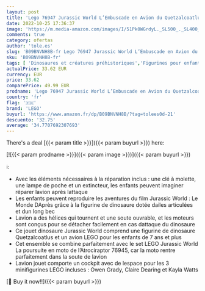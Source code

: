 ```yaml
---
layout: post
title: 'Lego 76947 Jurassic World L’Embuscade en Avion du Quetzalcoatlus  Jouet Dinosaure  avec Avion et Minifigurines  Dino  Idée Cadeau Enfants de 7 Ans'
date: 2022-10-25 17:36:37
image: 'https://m.media-amazon.com/images/I/51Pk0WGrdyL._SL500_._SL400_.jpg'
comments: true
category: ofertas
author: 'tole.es'
slug: 'B09BNVNH8B-fr Lego 76947 Jurassic World L’Embuscade en Avion du...'
sku: 'B09BNVNH8B-fr'
tags: [ 'Dinosaures et créatures préhistoriques','Figurines pour enfants','Jeux et Jouets','Jeux et jouets','lego','🇫🇷', ]
actualPrice: 33.62 EUR
currency: EUR
price: 33.62
comparePrice: 49.99 EUR
prodname: 'Lego 76947 Jurassic World L’Embuscade en Avion du Quetzalcoatlus  Jouet Dinosaure  avec Avion et Minifigurines  Dino  Idée Cadeau Enfants de 7 Ans'
country: 'fr'
flag: '🇫🇷'
brand: 'LEGO'
buyurl: 'https://www.amazon.fr/dp/B09BNVNH8B/?tag=tolees0d-21'
descuento: '32.75'
average: '34.7707692307693'
---
```


There's a deal [{{< param title >}}]({{< param buyurl >}})  here:

[![{{< param prodname >}}]({{< param image >}})]({{< param buyurl >}})

ℹ️:

- Avec les éléments nécessaires à la réparation inclus : une clé à molette, une lampe de poche et un extincteur, les enfants peuvent imaginer réparer lavion après lattaque
- Les enfants peuvent reproduire les aventures du film Jurassic World : Le Monde DAprès grâce à la figurine de dinosaure dotée dailes articulées et dun long bec
- Lavion a des hélices qui tournent et une soute ouvrable, et les moteurs sont conçus pour se détacher facilement en cas dattaque du dinosaure
- Ce jouet dinosaure Jurassic World comprend une figurine de dinosaure Quetzalcoatlus et un avion LEGO pour les enfants de 7 ans et plus
- Cet ensemble se combine parfaitement avec le set LEGO Jurassic World La poursuite en moto de l’Atrociraptor 76945, car la moto rentre parfaitement dans la soute de lavion
- Lavion jouet comporte un cockpit avec de lespace pour les 3 minifigurines LEGO incluses : Owen Grady, Claire Dearing et Kayla Watts

[🛒 Buy it now!!]({{< param buyurl >}})
